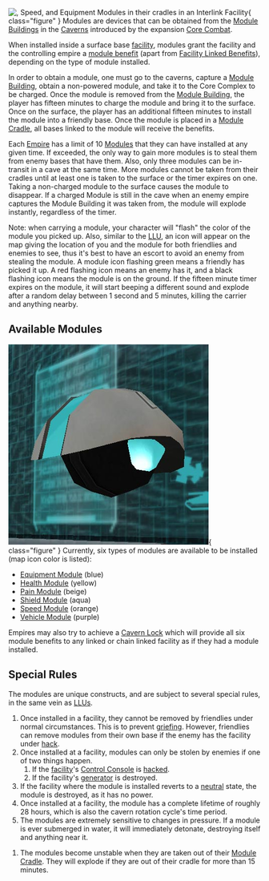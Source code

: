 ![,
[Speed](Speed_Module.md), and [Equipment Modules](../items/Equipment_Module.md)
in their cradles in an [Interlink](../locations/Interlink.md)
[Facility](../locations/Facilities.md)](../images/Modules_Interlink.jpg){ class="figure" } Modules are devices that can be
obtained from the [Module Buildings](../locations/Module_Building.md) in the
[Caverns](../locations/Caverns.md) introduced by the expansion
[Core Combat](../items/Core_Combat.md).

When installed inside a surface base [facility](../locations/Facilities.md),
modules grant the facility and the controlling empire a
[module benefit](Module_benefit.md) (apart from
[Facility Linked Benefits](../terminology/Facility_Linked_Benefit.md)),
depending on the type of module installed.

In order to obtain a module, one must go to the caverns, capture a
[Module Building](../locations/Module_Building.md), obtain a non-powered module,
and take it to the Core Complex to be charged. Once the module is removed from
the [Module Building](../locations/Module_Building.md), the player has fifteen
minutes to charge the module and bring it to the surface. Once on the surface,
the player has an additional fifteen minutes to install the module into a
friendly base. Once the module is placed in a
[Module Cradle](../items/Module_Cradle.md), all bases linked to the module will
receive the benefits.

Each [Empire](../terminology/Empire.md) has a limit of 10 [Modules](Modules.md)
that they can have installed at any given time. If exceeded, the only way to
gain more modules is to steal them from enemy bases that have them. Also, only
three modules can be in-transit in a cave at the same time. More modules cannot
be taken from their cradles until at least one is taken to the surface or the
timer expires on one. Taking a non-charged module to the surface causes the
module to disappear. If a charged Module is still in the cave when an enemy
empire captures the Module Building it was taken from, the module will explode
instantly, regardless of the timer.

Note: when carrying a module, your character will "flash" the color of the
module you picked up. Also, similar to the
[LLU](../terminology/Lattice_Logic_Unit.md), an icon will appear on the map
giving the location of you and the module for both friendlies and enemies to
see, thus it's best to have an escort to avoid an enemy from stealing the
module. A module icon flashing green means a friendly has picked it up. A red
flashing icon means an enemy has it, and a black flashing icon means the module
is on the ground. If the fifteen minute timer expires on the module, it will
start beeping a different sound and explode after a random delay between 1
second and 5 minutes, killing the carrier and anything nearby.

## Available Modules

![](../images/Shield_module.jpg){ class="figure" } Currently, six
types of modules are available to be installed (map icon color is listed):

- [Equipment Module](../items/Equipment_Module.md) (blue)
- [Health Module](../items/Health_Module.md) (yellow)
- [Pain Module](Pain_Module.md) (beige)
- [Shield Module](../items/Shield_Module.md) (aqua)
- [Speed Module](Speed_Module.md) (orange)
- [Vehicle Module](Vehicle_Module.md) (purple)

Empires may also try to achieve a [Cavern Lock](Cavern_Lock.md) which will
provide all six module benefits to any linked or chain linked facility as if
they had a module installed.

## Special Rules

The modules are unique constructs, and are subject to several special rules, in
the same vein as [LLUs](../terminology/Lattice_Logic_Unit.md).

1. Once installed in a facility, they cannot be removed by friendlies under
   normal circumstances. This is to prevent
   [griefing](../terminology/Grief_points.md). However, friendlies can remove
   modules from their own base if the enemy has the facility under
   [hack](../terminology/Hack.md).
2. Once installed at a facility, modules can only be stolen by enemies if one of
   two things happen.
   1. If the [facility](../locations/Facilities.md)'s
      [Control Console](../locations/Control_Console.md) is
      [hacked](../terminology/Hack.md).
   2. If the facility's [generator](../items/Generator.md) is destroyed.
3. If the facility where the module is installed reverts to a
   [neutral](../terminology/Neutral.md) state, the module is destroyed, as it
   has no power.
4. Once installed at a facility, the module has a complete lifetime of roughly
   28 hours, which is also the cavern rotation cycle's time period.
5. The modules are extremely sensitive to changes in pressure. If a module is
   ever submerged in water, it will immediately detonate, destroying itself and
   anything near it.

<!-- -->

1. The modules become unstable when they are taken out of their
   [Module Cradle](../items/Module_Cradle.md). They will explode if they are out
   of their cradle for more than 15 minutes.


